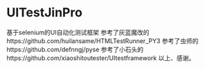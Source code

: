# UITestJinPro
基于selenium的UI自动化测试框架
参考了灰蓝魔改的https://github.com/huilansame/HTMLTestRunner_PY3
参考了虫师的https://github.com/defnngj/pyse
参考了小石头的https://github.com/xiaoshitoutester/UItestframework
以上、感谢。